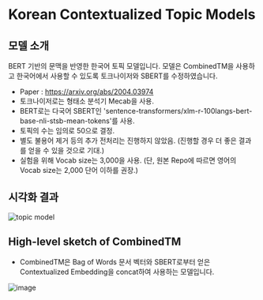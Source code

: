 # Korean Contextualized Topic Models
## 모델 소개
BERT 기반의 문맥을 반영한 한국어 토픽 모델입니다. 모델은 CombinedTM을 사용하고 한국어에서 사용할 수 있도록 토크나이저와 SBERT를 수정하였습니다.

* Paper : https://arxiv.org/abs/2004.03974
* 토크나이저로는 형태소 분석기 Mecab을 사용.
* BERT로는 다국어 SBERT인 'sentence-transformers/xlm-r-100langs-bert-base-nli-stsb-mean-tokens'를 사용.
* 토픽의 수는 임의로 50으로 결정.
* 별도 불용어 제거 등의 추가 전처리는 진행하지 않았음. (진행할 경우 더 좋은 결과를 얻을 수 있을 것으로 기대.)
* 실험을 위해 Vocab size는 3,000을 사용. (단, 원본 Repo에 따르면 영어의 Vocab size는 2,000 단어 이하를 권장.)

## 시각화 결과
![topic model](https://user-images.githubusercontent.com/73151616/154489860-678b23bb-7959-4587-bc96-1309a4ea1493.PNG)

## High-level sketch of CombinedTM
* CombinedTM은 Bag of Words 문서 벡터와 SBERT로부터 얻은 Contextualized Embedding을 concat하여 사용하는 모델입니다.

![image](https://user-images.githubusercontent.com/73151616/154487038-aa4f1edb-4bf7-484f-a2ac-76b2aa9d2e06.jpg)
